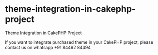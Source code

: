 # theme-integration-in-cakephp-project
Theme Integration in CakePHP Project

If you want to integrate purchased theme in your CakePHP project, please contact us on whatsapp +91 84492 84494

